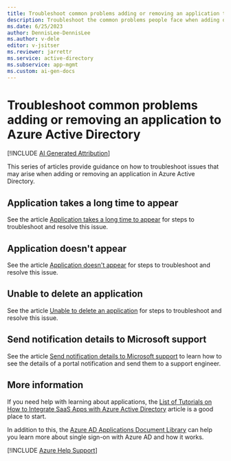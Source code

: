 ```yaml
---
title: Troubleshoot common problems adding or removing an application to Azure Active Directory
description: Troubleshoot the common problems people face when adding or removing an app in Azure Active Directory.
ms.date: 6/25/2023
author: DennisLee-DennisLee
ms.author: v-dele
editor: v-jsitser
ms.reviewer: jarrettr
ms.service: active-directory
ms.subservice: app-mgmt
ms.custom: ai-gen-docs
---
```

# Troubleshoot common problems adding or removing an application to Azure Active Directory

[!INCLUDE [AI Generated Attribution](../../includes/ai-generated-attribution.md)]

This series of articles provide guidance on how to troubleshoot issues that may arise when adding or removing an application in Azure Active Directory.

## Application takes a long time to appear

See the article [Application takes a long time to appear](app-takes-long-time-appear.md) for steps to troubleshoot and resolve this issue.

## Application doesn't appear

See the article [Application doesn't appear](app-doesnt-appear.md) for steps to troubleshoot and resolve this issue.

## Unable to delete an application

See the article [Unable to delete an application](unable-delete-app.md) for steps to troubleshoot and resolve this issue.

## Send notification details to Microsoft support

See the article [Send notification details to Microsoft support](send-notification-details.md) to learn how to see the details of a portal notification and send them to a support engineer.

## More information

If you need help with learning about applications, the [List of Tutorials on How to Integrate SaaS Apps with Azure Active Directory](/azure/active-directory/saas-apps/tutorial-list) article is a good place to start.

In addition to this, the [Azure AD Applications Document Library](/azure/active-directory/manage-apps/what-is-application-management) can help you learn more about single sign-on with Azure AD and how it works.

[!INCLUDE [Azure Help Support](../../includes/azure-help-support.md)]
